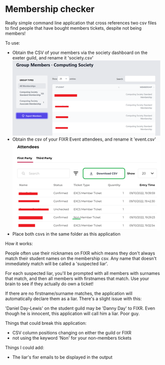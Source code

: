 # Membership checker

Really simple command line application that cross references two csv files to find people that have bought members tickets, despite not being members!

To use:
- Obtain the CSV of your members via the society dashboard on the exeter guild, and rename it 'society.csv'
![SOCIETY PAGE](screenshots/society-page.png)
- Obtain the csv of your FIXR Event attendees, and rename it 'event.csv'
![FIXR PAGE](screenshots/fixr-page.png)
- Place both csvs in the same folder as this application

How it works:

People often use their nicknames on FIXR which means they don't always match their student names on the membership csv. Any name that doesn't immediately match will be called a 'suspected liar'.

For each suspected liar, you'll be prompted with all members with surnames that match, and then all members with firstnames that match. Use your brain to see if they actually do own a ticket!

If there are no firstname/surname matches, the application will automatically declare them as a liar. There's a slight issue with this:

'Daniel Day-Lewis' on the student guild may be 'Danny Day' to FIXR. Even though he is innocent, this application will call him a liar. Poor guy.

Things that could break this application:
- CSV column positions changing on either the guild or FIXR
- not using the keyword 'Non' for your non-members tickets

Things I could add:
- The liar's fixr emails to be displayed in the output